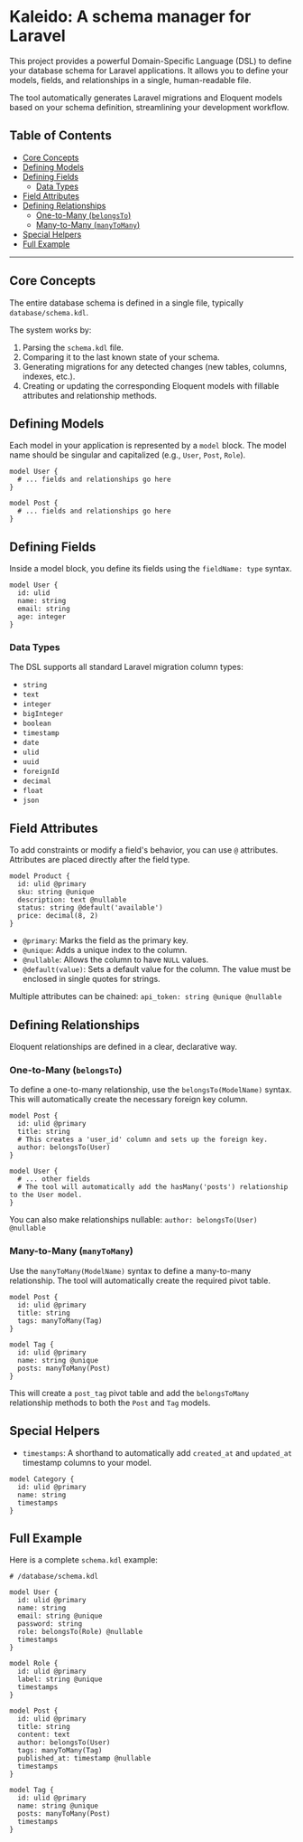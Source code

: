 # Kaleido: A schema manager for Laravel

This project provides a powerful Domain-Specific Language (DSL) to define your database schema for Laravel applications. It allows you to define your models, fields, and relationships in a single, human-readable file. 

The tool automatically generates Laravel migrations and Eloquent models based on your schema definition, streamlining your development workflow.

## Table of Contents

- [Core Concepts](#core-concepts)
- [Defining Models](#defining-models)
- [Defining Fields](#defining-fields)
  - [Data Types](#data-types)
- [Field Attributes](#field-attributes)
- [Defining Relationships](#defining-relationships)
  - [One-to-Many (`belongsTo`)](#one-to-many-belongsto)
  - [Many-to-Many (`manyToMany`)](#many-to-many-manytomany)
- [Special Helpers](#special-helpers)
- [Full Example](#full-example)

---

## Core Concepts

The entire database schema is defined in a single file, typically `database/schema.kdl`.

The system works by:
1.  Parsing the `schema.kdl` file.
2.  Comparing it to the last known state of your schema.
3.  Generating migrations for any detected changes (new tables, columns, indexes, etc.).
4.  Creating or updating the corresponding Eloquent models with fillable attributes and relationship methods.

## Defining Models

Each model in your application is represented by a `model` block. The model name should be singular and capitalized (e.g., `User`, `Post`, `Role`).

```kdl
model User {
  # ... fields and relationships go here
}

model Post {
  # ... fields and relationships go here
}
```

## Defining Fields

Inside a model block, you define its fields using the `fieldName: type` syntax.

```kdl
model User {
  id: ulid
  name: string
  email: string
  age: integer
}
```

### Data Types

The DSL supports all standard Laravel migration column types:

- `string`
- `text`
- `integer`
- `bigInteger`
- `boolean`
- `timestamp`
- `date`
- `ulid`
- `uuid`
- `foreignId`
- `decimal`
- `float`
- `json`

## Field Attributes

To add constraints or modify a field's behavior, you can use `@` attributes. Attributes are placed directly after the field type.

```kdl
model Product {
  id: ulid @primary
  sku: string @unique
  description: text @nullable
  status: string @default('available')
  price: decimal(8, 2)
}
```

- `@primary`: Marks the field as the primary key.
- `@unique`: Adds a unique index to the column.
- `@nullable`: Allows the column to have `NULL` values.
- `@default(value)`: Sets a default value for the column. The value must be enclosed in single quotes for strings.

Multiple attributes can be chained:
`api_token: string @unique @nullable`

## Defining Relationships

Eloquent relationships are defined in a clear, declarative way.

### One-to-Many (`belongsTo`)

To define a one-to-many relationship, use the `belongsTo(ModelName)` syntax. This will automatically create the necessary foreign key column.

```kdl
model Post {
  id: ulid @primary
  title: string
  # This creates a 'user_id' column and sets up the foreign key.
  author: belongsTo(User)
}

model User {
  # ... other fields
  # The tool will automatically add the hasMany('posts') relationship to the User model.
}
```

You can also make relationships nullable:
`author: belongsTo(User) @nullable`

### Many-to-Many (`manyToMany`)

Use the `manyToMany(ModelName)` syntax to define a many-to-many relationship. The tool will automatically create the required pivot table.

```kdl
model Post {
  id: ulid @primary
  title: string
  tags: manyToMany(Tag)
}

model Tag {
  id: ulid @primary
  name: string @unique
  posts: manyToMany(Post)
}
```

This will create a `post_tag` pivot table and add the `belongsToMany` relationship methods to both the `Post` and `Tag` models.

## Special Helpers

- `timestamps`: A shorthand to automatically add `created_at` and `updated_at` timestamp columns to your model.

```kdl
model Category {
  id: ulid @primary
  name: string
  timestamps
}
```

## Full Example

Here is a complete `schema.kdl` example:

```kdl
# /database/schema.kdl

model User {
  id: ulid @primary
  name: string
  email: string @unique
  password: string
  role: belongsTo(Role) @nullable
  timestamps
}

model Role {
  id: ulid @primary
  label: string @unique
  timestamps
}

model Post {
  id: ulid @primary
  title: string
  content: text
  author: belongsTo(User)
  tags: manyToMany(Tag)
  published_at: timestamp @nullable
  timestamps
}

model Tag {
  id: ulid @primary
  name: string @unique
  posts: manyToMany(Post)
  timestamps
}
```